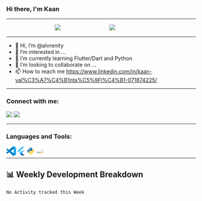 ### Hi there, I'm Kaan 
----
<img align='right' src="https://media.giphy.com/media/M9gbBd9nbDrOTu1Mqx/giphy.gif" width="230">

<p align="center">
<img src="https://readme-typing-svg.herokuapp.com?font=monospace&color=ba2020&size=25&center=true&vCenter=true&lines=A+Passionate+Learner!;Open+Source+Contributor">
</p>

----

- 👋 Hi, I’m @alvrenity
- 👀 I’m interested in ...
- 🌱 I’m currently learning Flutter/Dart and Python
- 💞️ I’m looking to collaborate on ...
- 📫 How to reach me https://www.linkedin.com/in/kaan-yal%C3%A7%C4%B1nta%C5%9Fl%C4%B1-071874225/

----

### Connect with me:

<a href="https://www.linkedin.com/in/kaan-yal%C3%A7%C4%B1nta%C5%9Fl%C4%B1-071874225/"><img src="https://img.shields.io/badge/LinkedIn-0077B5?style=for-the-badge&logo=linkedin&logoColor=white"></a>
<a href="mailto:kaanyalcntasli@gmail.com"><img src="https://img.shields.io/badge/Gmail-D14836?style=for-the-badge&logo=gmail&logoColor=white"></a>

----

### Languages and Tools:
[<img align="left" alt="Visual Studio Code" width="26px" src="https://raw.githubusercontent.com/github/explore/80688e429a7d4ef2fca1e82350fe8e3517d3494d/topics/visual-studio-code/visual-studio-code.png" />][webdevplaylist]
[<img align="left" alt="Visual Studio Code" width="26px" src="https://raw.githubusercontent.com/github/explore/80688e429a7d4ef2fca1e82350fe8e3517d3494d/topics/flutter/flutter.png" />][webdevplaylist]
[<img align="left" alt="Visual Studio Code" width="26px" src="https://raw.githubusercontent.com/github/explore/80688e429a7d4ef2fca1e82350fe8e3517d3494d/topics/python/python.png" />][webdevplaylist]
[<img align="left" alt="Visual Studio Code" width="26px" src="https://raw.githubusercontent.com/github/explore/80688e429a7d4ef2fca1e82350fe8e3517d3494d/topics/mysql/mysql.png" />][webdevplaylist]

<br>

----

## 📊 Weekly Development Breakdown

<!--START_SECTION:waka-->
```text
No Activity tracked this Week
```
<!--END_SECTION:waka-->




[webdevplaylist]: https://www.linkedin.com/in/kaan-yal%C3%A7%C4%B1nta%C5%9Fl%C4%B1-071874225/
